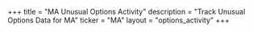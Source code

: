 +++
title = "MA Unusual Options Activity"
description = "Track Unusual Options Data for MA"
ticker = "MA"
layout = "options_activity"
+++

